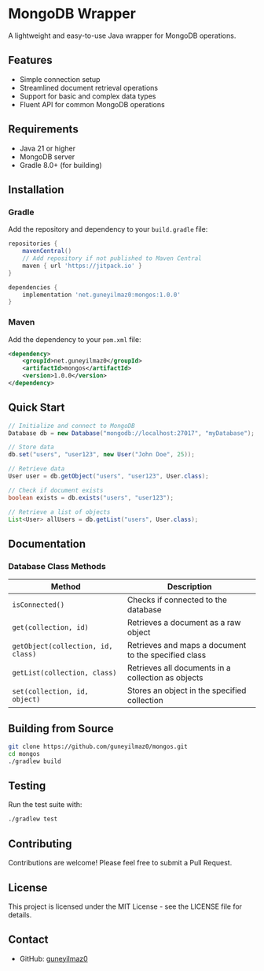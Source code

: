 # MongoDB Wrapper

A lightweight and easy-to-use Java wrapper for MongoDB operations.

## Features

- Simple connection setup
- Streamlined document retrieval operations
- Support for basic and complex data types
- Fluent API for common MongoDB operations

## Requirements

- Java 21 or higher
- MongoDB server
- Gradle 8.0+ (for building)

## Installation

### Gradle

Add the repository and dependency to your `build.gradle` file:

```gradle
repositories {
    mavenCentral()
    // Add repository if not published to Maven Central
    maven { url 'https://jitpack.io' }
}

dependencies {
    implementation 'net.guneyilmaz0:mongos:1.0.0'
}
```

### Maven

Add the dependency to your `pom.xml` file:

```xml
<dependency>
    <groupId>net.guneyilmaz0</groupId>
    <artifactId>mongos</artifactId>
    <version>1.0.0</version>
</dependency>
```

## Quick Start

```java
// Initialize and connect to MongoDB
Database db = new Database("mongodb://localhost:27017", "myDatabase");

// Store data
db.set("users", "user123", new User("John Doe", 25));

// Retrieve data
User user = db.getObject("users", "user123", User.class);

// Check if document exists
boolean exists = db.exists("users", "user123");

// Retrieve a list of objects
List<User> allUsers = db.getList("users", User.class);
```

## Documentation

### Database Class Methods

| Method                             | Description                                          |
|------------------------------------|------------------------------------------------------|
| `isConnected()`                    | Checks if connected to the database                  |
| `get(collection, id)`              | Retrieves a document as a raw object                 |
| `getObject(collection, id, class)` | Retrieves and maps a document to the specified class |
| `getList(collection, class)`       | Retrieves all documents in a collection as objects   |
| `set(collection, id, object)`      | Stores an object in the specified collection         |

## Building from Source

```bash
git clone https://github.com/guneyilmaz0/mongos.git
cd mongos
./gradlew build
```

## Testing

Run the test suite with:

```bash
./gradlew test
```

## Contributing

Contributions are welcome! Please feel free to submit a Pull Request.

## License

This project is licensed under the MIT License - see the LICENSE file for details.

## Contact

- GitHub: [guneyilmaz0](https://github.com/guneyilmaz0)